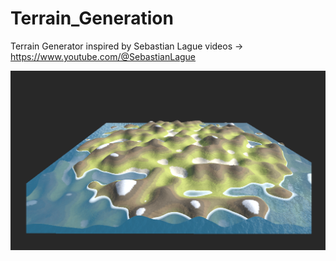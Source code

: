 # Terrain_Generation
Terrain Generator inspired by Sebastian Lague videos -> https://www.youtube.com/@SebastianLague

![alt text](https://github.com/KilianMarcelin/Terrain_Generation/blob/main/img.png?raw=true)

